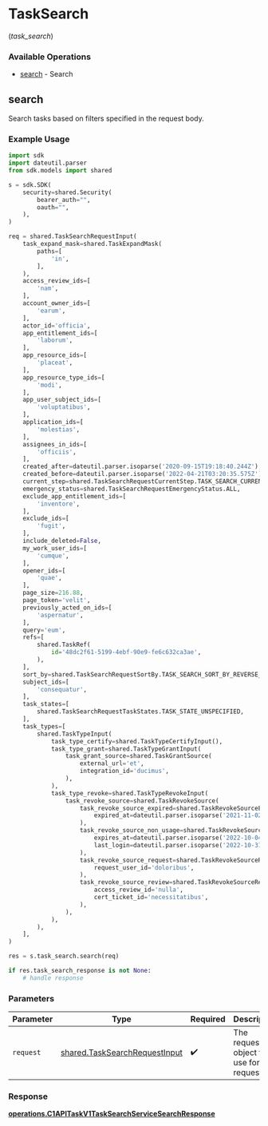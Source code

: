 # TaskSearch
(*task_search*)

### Available Operations

* [search](#search) - Search

## search

Search tasks based on filters specified in the request body.

### Example Usage

```python
import sdk
import dateutil.parser
from sdk.models import shared

s = sdk.SDK(
    security=shared.Security(
        bearer_auth="",
        oauth="",
    ),
)

req = shared.TaskSearchRequestInput(
    task_expand_mask=shared.TaskExpandMask(
        paths=[
            'in',
        ],
    ),
    access_review_ids=[
        'nam',
    ],
    account_owner_ids=[
        'earum',
    ],
    actor_id='officia',
    app_entitlement_ids=[
        'laborum',
    ],
    app_resource_ids=[
        'placeat',
    ],
    app_resource_type_ids=[
        'modi',
    ],
    app_user_subject_ids=[
        'voluptatibus',
    ],
    application_ids=[
        'molestias',
    ],
    assignees_in_ids=[
        'officiis',
    ],
    created_after=dateutil.parser.isoparse('2020-09-15T19:18:40.244Z'),
    created_before=dateutil.parser.isoparse('2022-04-21T03:20:35.575Z'),
    current_step=shared.TaskSearchRequestCurrentStep.TASK_SEARCH_CURRENT_STEP_UNSPECIFIED,
    emergency_status=shared.TaskSearchRequestEmergencyStatus.ALL,
    exclude_app_entitlement_ids=[
        'inventore',
    ],
    exclude_ids=[
        'fugit',
    ],
    include_deleted=False,
    my_work_user_ids=[
        'cumque',
    ],
    opener_ids=[
        'quae',
    ],
    page_size=216.88,
    page_token='velit',
    previously_acted_on_ids=[
        'aspernatur',
    ],
    query='eum',
    refs=[
        shared.TaskRef(
            id='48dc2f61-5199-4ebf-90e9-fe6c632ca3ae',
        ),
    ],
    sort_by=shared.TaskSearchRequestSortBy.TASK_SEARCH_SORT_BY_REVERSE_TICKET_ID,
    subject_ids=[
        'consequatur',
    ],
    task_states=[
        shared.TaskSearchRequestTaskStates.TASK_STATE_UNSPECIFIED,
    ],
    task_types=[
        shared.TaskTypeInput(
            task_type_certify=shared.TaskTypeCertifyInput(),
            task_type_grant=shared.TaskTypeGrantInput(
                task_grant_source=shared.TaskGrantSource(
                    external_url='et',
                    integration_id='ducimus',
                ),
            ),
            task_type_revoke=shared.TaskTypeRevokeInput(
                task_revoke_source=shared.TaskRevokeSource(
                    task_revoke_source_expired=shared.TaskRevokeSourceExpired(
                        expired_at=dateutil.parser.isoparse('2021-11-02T19:26:40.219Z'),
                    ),
                    task_revoke_source_non_usage=shared.TaskRevokeSourceNonUsage(
                        expires_at=dateutil.parser.isoparse('2022-10-04T19:57:36.428Z'),
                        last_login=dateutil.parser.isoparse('2022-10-31T07:20:14.068Z'),
                    ),
                    task_revoke_source_request=shared.TaskRevokeSourceRequest(
                        request_user_id='doloribus',
                    ),
                    task_revoke_source_review=shared.TaskRevokeSourceReview(
                        access_review_id='nulla',
                        cert_ticket_id='necessitatibus',
                    ),
                ),
            ),
        ),
    ],
)

res = s.task_search.search(req)

if res.task_search_response is not None:
    # handle response
```

### Parameters

| Parameter                                                                      | Type                                                                           | Required                                                                       | Description                                                                    |
| ------------------------------------------------------------------------------ | ------------------------------------------------------------------------------ | ------------------------------------------------------------------------------ | ------------------------------------------------------------------------------ |
| `request`                                                                      | [shared.TaskSearchRequestInput](../../models/shared/tasksearchrequestinput.md) | :heavy_check_mark:                                                             | The request object to use for the request.                                     |


### Response

**[operations.C1APITaskV1TaskSearchServiceSearchResponse](../../models/operations/c1apitaskv1tasksearchservicesearchresponse.md)**

